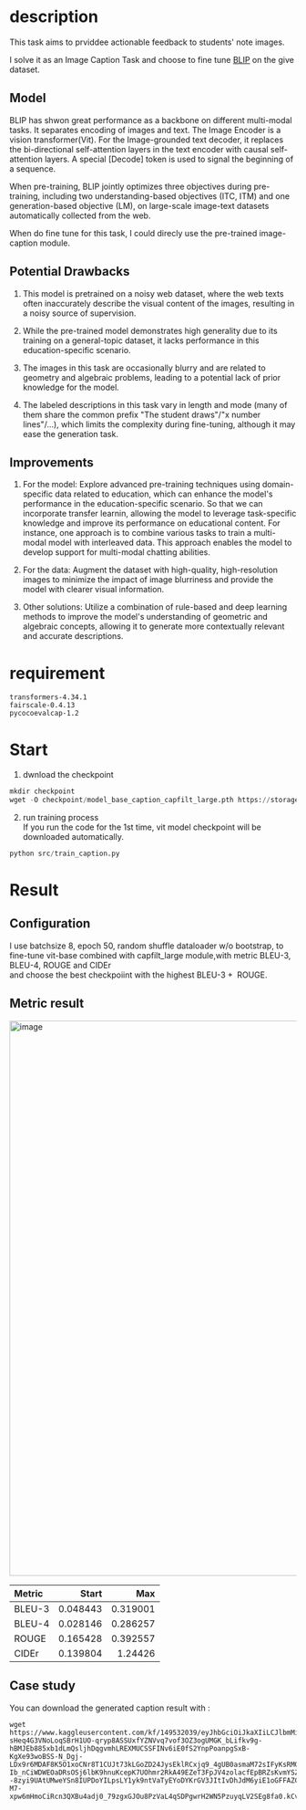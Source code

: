 # description
This task aims to prviddee actionable feedback to students' note images.

I solve it as an Image Caption Task and choose to fine tune [BLIP](https://github.com/salesforce/BLIP) on the give dataset.

## Model
BLIP has shwon great performance as a backbone on different multi-modal tasks. It separates encoding of images and text. The Image Encoder is a vision transformer(Vit). For the Image-grounded text decoder, it replaces the bi-directional self-attention layers in the text encoder with causal self-attention layers. A special [Decode] token is used to signal the beginning of a sequence.

When pre-training, BLIP jointly optimizes three objectives during pre-training, including two understanding-based objectives (ITC, ITM) and one generation-based objective (LM), on large-scale image-text datasets automatically collected from the web. 

When do fine tune for this task, I could direcly use the pre-trained image-caption module.

## Potential Drawbacks
1. This model is pretrained on a noisy web dataset, where the web texts often inaccurately describe the visual content of the images, resulting in a noisy source of supervision.

2. While the pre-trained model demonstrates high generality due to its training on a general-topic dataset, it lacks performance in this education-specific scenario.

3. The images in this task are occasionally blurry and are related to geometry and algebraic problems, leading to a potential lack of prior knowledge for the model.

4. The labeled descriptions in this task vary in length and mode (many of them share the common prefix "The student draws"/"x number lines"/...), which limits the complexity during fine-tuning, although it may ease the generation task.

## Improvements

1. For the model: Explore advanced pre-training techniques using domain-specific data related to education, which can enhance the model's performance in the education-specific scenario. So that we can incorporate transfer learnin, allowing the model to leverage task-specific knowledge and improve its performance on educational content.
For instance, one approach is to combine various tasks to train a multi-modal model with interleaved data. This approach enables the model to develop support for multi-modal chatting abilities.

2. For the data: Augment the dataset with high-quality, high-resolution images to minimize the impact of image blurriness and provide the model with clearer visual information.

3. Other solutions: Utilize a combination of rule-based and deep learning methods to improve the model's understanding of geometric and algebraic concepts, allowing it to generate more contextually relevant and accurate descriptions.

# requirement
```
transformers-4.34.1
fairscale-0.4.13
pycocoevalcap-1.2
```

# Start
1. dwnload the checkpoint
```python
mkdir checkpoint
wget -O checkpoint/model_base_caption_capfilt_large.pth https://storage.googleapis.com/sfr-vision-language-research/BLIP/models/model_base_caption_capfilt_large.pth
```



2. run training process\
If you run the code for the 1st time, vit model checkpoint will be downloaded automatically.
```python
python src/train_caption.py
```



# Result
## Configuration

I use batchsize 8, epoch 50, random shuffle dataloader w/o bootstrap, to fine-tune vit-base combined with capfilt_large module,with metric BLEU-3, BLEU-4, ROUGE and CIDEr \
and choose the best checkpoiint with the highest $\text{BLEU-3} + \text{ ROUGE}$.


## Metric result

<img width="973" alt="image" src="https://github.com/YiandLi/Student_Image_Caption/assets/72687714/f1a9446e-8af6-4f33-b401-59a484f7899c">

| Metric   |      Start |      Max |
|:---------|---------:|---------:|
| BLEU-3   | 0.048443 | 0.319001 |
| BLEU-4   | 0.028146 | 0.286257 |
| ROUGE    | 0.165428 | 0.392557 |
| CIDEr    | 0.139804 | 1.24426  |

## Case study

You can download the generated caption result with :
```
wget https://www.kaggleusercontent.com/kf/149532039/eyJhbGciOiJkaXIiLCJlbmMiOiJBMTI4Q0JDLUhTMjU2In0..Ez4BLOrBONnDKR93O4VamA.HAz1zq_fXRQwZXpLvO3LmBmSHRZgkvL6I-sHeq4G3VNoLoqSBrH1UO-qryp8ASSUxfYZNVvq7vof3OZ3ogUMGK_bLifkv9g-hBMJEb885xb1dLmQsljhDqgvmhLREXMUCSSFINv6iE0fS2YnpPoanpgSxB-KgXe93woBSS-N_Dgj-LDx9r6MDAF8K5O1xoCNr8T1CUJt73kLGoZD24JysEklRCxjq9_4gUB0asmaM72sIFyKsRMGdROLXaVrIqJigQRHRHMLCp_ciM-Ib_nCiWDWEOaDRsOSj6lbK9hnuKcepK7UOhmr2RkA49EZeT3FpJV4zolacfEpBRZsKvmYSZsHZv_enSq0MhW8DMyVXZGwD0pf18zdB1Bnm1z1ZJfOdfFpnW902Bo7C3ShpC_ob--8zyi9UAtUMweYSn8IUPDoYILpsLY1yk9ntVaTyEYoDYKrGV3JItIvDhJdM6yiE1oGFFAZCVY1mhPNWEq20Vd1FxBZq1X55Tl6qUwENYUVpwgteGVUVkihEn0njEI7W9b_Orc29ixRvTclUqt_xHN5R2P12ZYz7FEShGIGgi7j2fJ_uEdrKn22U0QUZ3klnaaVMtuEtJQP1n3j-M7-xpw6mHmoCiRcn3QXBu4adj0_79zgxGJOu8PzVaL4qSDPgwrH2WN5PzuyqLV2SEg8fa0.kCvQMf842RWhGYvNHOJc7Q/Student_Image_Caption/output/result.txt
```

